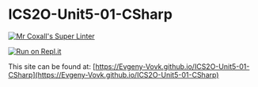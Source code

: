 # ICS2O-Unit5-01-CSharp

[![Mr Coxall's Super Linter](https://github.com/Evgeny-Vovk/ICS2O-Unit5-01-CSharp/workflows/Mr%20Coxall's%20Super%20Linter/badge.svg)](https://github.com/Evgeny-Vovk/ICS2O-Unit5-01-CSharp/actions)

[![Run on Repl.it](https://repl.it/badge/github/Evgeny-Vovk/ICS2O-Unit5-01-CSharp)](https://repl.it/github/Evgeny-Vovk/ICS2O-Unit5-01-CSharp)

This site can be found at: [https://Evgeny-Vovk.github.io/ICS2O-Unit5-01-CSharp](https://Evgeny-Vovk.github.io/ICS2O-Unit5-01-CSharp)
